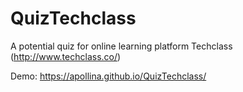 # QuizTechclass

A potential quiz for online learning platform Techclass (http://www.techclass.co/)

Demo: https://apollina.github.io/QuizTechclass/
